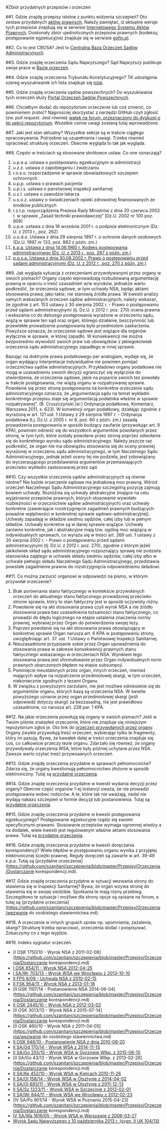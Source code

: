 #Zbiór przydatnych przepisów i orzeczeń

##1. Gdzie znajdę przepisy istotne z punktu widzenia szczepień?
Oto zestaw przydatnych [aktów prawnych](https://github.com/szanitani/szczepienia/tree/master/Przepisy/Zrodla%20prawa). Należy pamiętać, iż aktualne wersje tych przepisów znajdują się w serwisie [Internetowego Systemu Aktów Prawnych](http://isap.sejm.gov.pl/search.jsp). Doskonały zbiór ujednoliconych przepisów prawnych (kodeksy, postępowanie egzekucyjne) znajduje się w serwisie [gofin.pl](http://www.przepisy.gofin.pl/przepisy.html).

##2. Co to jest CBOSA?
Jest to [Centralna Baza Orzeczeń Sądów Administracyjnych](http://orzeczenia.nsa.gov.pl/cbo/query).

##3. Gdzie znajdę orzeczenia Sądu Najwyższego?
Sąd Najwyższy publikuje swoje prace w [Bazie orzeczeń](http://sn.pl/orzecznictwo/SitePages/Baza%20orzecze%C5%84.aspx).

##4. Gdzie znajdę orzeczenia Trybunału Konstytucyjnego?
TK udostępnia szereg wyszukiwarek ich lista znajduje się [tutaj](http://otk.trybunal.gov.pl/orzeczenia/).

##5. Gdzie znajdę orzeczenia sądów powszechnych?
Do wyszukiwania tych orzeczeń służy [Portal Orzeczeń Sądów Powszechnych](http://orzeczenia.ms.gov.pl/search/advanced).

##6. Chciałbym dodać do repozytorium orzeczenie lub coś zmienić, co powinienem zrobić?
Najprościej skorzystać z narzędzi GitHub czyli zgłosić tzw. *pull request*. Jest również [wątek na forum, przeznaczony do dyskusji o tej sekcji repozytorium](http://szczepienia.org.pl/viewtopic.php?p=174463#174463). Wszelkie cenne uwagi zostaną tutaj wprowadzone.

##7. Jaki jest stan aktualny?
Wszystkie sekcje są w trakcie ciągłego opracowywania. Potrzebne są uzupełniania i uwagi. Trzeba również opracować strukturę orzeczeń. Obecnie wygląda to tak jak wygląda.

##8. Często w treściach są stosowane skrótowce ustaw. Co one oznaczają?
1. u.p.e.a. ustawa o postepowaniu egzekucyjnym w administracji
2. u.z.z. ustawa o zapobieganiu i zwalczaniu
3. r.o.s.o. rozporzadzenie w sprawie obowiazkowych szczepien ochronnych
4. u.p.p. ustawa o prawach pacjenta
5. u.p.i.s. ustawa o panstwowej inspekcji sanitarnej
6. u.z.l. ustawa o zawodzie lekarza
7. u.s.o.z. ustawy o świadczeniach opieki zdrowotnej ﬁnansowanych ze środków publicznych
8. r.z.t.p. rozporządzenia Prezesa Rady Ministrów z dnia 20 czerwca 2002 r. w sprawie „Zasad techniki prawodawczej” (Dz.U. 2002 nr 100 poz. 908)
9. u.p.e. ustawa z dnia 18 września 2001 r. o podpisie elektronicznym (Dz. U. z 2013 r., poz. 262)
10. u.o.d.o. Ustawa z dnia 29 sierpnia 1997 r. o ochronie danych osobowych (Dz.U. 1997 nr 133, poz. 883 z późn. zm.)
11. [k.p.a. Ustawa z dnia 14.06.1960 r. Kodeks postępowania administracyjnego (Dz. U. z 2013 r., poz. 267 z późn. zm.)](http://www.przepisy.gofin.pl/przepisy,4,9,9,240,,20130227,ustawa-z-dnia-14061960-r-kodeks-postepowania.html)
12. [p.p.s.a. Ustawa z dnia 30.08.2002 r. Prawo o postępowaniu przed sądami administracyjnymi (Dz. U. z 2012 r., poz. 270 z późn. zm.)](http://www.przepisy.gofin.pl/przepisy,4,23,60,757,,20120314,ustawa-z-dnia-30082002-r-prawo-o-postepowaniu-przed-sadami.html)

##9. Jak wygląda sytuacja z orzeczeniami przywoływanymi przez organy w swoich pismach?
Organy często wprowadzają rozbudowaną argumentację prawną w oparciu o treść uzasadnień w/w wyroków, jednakże warto podkreślić, że orzeczenia sądowe, w tym uchwały NSA, będąc aktami stosowania prawa, jako takie, nie stanowią źródła prawa. W kwestii analizy samych wskazanych orzeczeń sądów administracyjnych, należy wskazać, że zgodnie z art. 153 ustawy z 30 sierpnia 2002 r. - Prawo o postępowaniu przed sądami administracyjnymi (tj. Dz.U. z 2012 r. poz. 270) ocena prawna i wskazania co do dalszego postępowania wyrażone w orzeczeniu sądu, wiążą w sprawie ten sąd oraz organ, którego działanie, bezczynność lub przewlekłe prowadzenie postępowania było przedmiotem zaskarżenia. Powyższe oznacza, że orzeczenie sądowe jest wiążące dla organów wyłącznie w sprawie, w której zapadło. W konsekwencji nie można bezpośrednio wywodzić swoich praw lub obowiązków z jakiegokolwiek orzeczenia sądu administracyjnego zapadłego w innej sprawie.

Bazując na doktrynie prawa podatkowego per analogiam, wydaje się, że organ wydający interpretacje indywidualne nie powinien pomijać orzecznictwa sądów administracyjnych. Przykładowo organy podatkowe nie mogą w uzasadnieniu swoich decyzji ograniczyć się wyłącznie do stwierdzenia, że orzeczenia sądowe, jakie na poparcie swoich tez powołały w trakcie postępowania, nie wiążą organu w rozpatrywanej sprawie. Powołanie się przez stronę postępowania na konkretne orzeczenie sądu administracyjnego oznacza, że „argumentacja sądu na temat wykładni konkretnego przepisu staje się argumentacją podatnika właśnie w sprawie rozpatrywanej". (B. Cruszczyński [w:] Ordynacja podatkowa, Komentarz, Warszawa 2011, s. 623). W konwencji organ podatkowy, działając zgodnie z wyrażoną w art. 121 ust. 1 Ustawy z 29 sierpnia 1997 r. - Ordynacja podatkowa (t.j. Dz.U. z 2005 r. nr 8, poz. 60 z późn. zm.) zasadą prowadzenia postępowania w sposób budzący zaufanie (przywołując art. 8 KPA), powinien odnieść się do wszystkich argumentów powołanych przez stronę, w tym tych, które zostały powołane przez stronę poprzez odwołanie się do konkretnego wyroku sądu administracyjnego. Należy jeszcze raz podkreślić, że organ nie ma obowiązku stosowania się do oceny prawnej wyrażonej w orzeczeniu sądu administracyjnego, w tym Naczelnego Sądu Administracyjnego, jednak jeżeli oceny tej nie podziela, jest zobowiązany do wyczerpującego przedstawienia argumentów przemawiających przeciwko wykładni zastosowanej przez sąd.

##10. Czy wszystkie orzeczenia sądów administracyjnych są równie istotne?
Nie każde orzeczenie sądowe ma jednakową moc prawną. Wśród orzeczeń Naczelnego Sądu Administracyjnego szczególną pozycję zajmują bowiem uchwały. Rozróżnia się uchwały abstrakcyjne (mające na celu wyjaśnienie przepisów prawnych, których stosowanie wywołało rozbieżności w orzecznictwie sądów administracyjnych) oraz uchwały konkretne (zawierające rozstrzygnięcie zagadnień prawnych budzących poważne wątpliwości w konkretnej sprawie sądowo-administracyjnej). Uchwały zapadają w składzie siedmiu sędziów, całej izby lub w pełnym składzie. Uchwały konkretne są w danej sprawie wiążące. Uchwały zarówno konkretne, jak i abstrakcyjne mają tzw. ogólną moc wiążącą w indywidualnych sprawach, co wyraża się w treści art. 269 ust. 1 ustawy z 30 sierpnia 2002 r. - Prawo o postępowaniu przed sądami administracyjnymi (tj. Dz.U. z 2012 r. poz. 270), zgodnie z którym jeżeli jakikolwiek skład sądu administracyjnego rozpoznający sprawę nie podziela stanowiska zajętego w uchwale składu siedmiu sędziów, całej izby albo w uchwale pełnego składu Naczelnego Sądu Administracyjnego, przedstawia powstałe zagadnienie prawne do rozstrzygnięcia odpowiedniemu składowi.

##11. Co można zarzucić organowi w odpowiedzi na pismo, w którym przywołał orzeczenie?
1.	Brak porównania stanu faktycznego w kontekście przywołanych orzeczeń do aktualnego stanu faktycznego prowadzonej przeciwko stronie sprawie, który to stan faktyczny jest w sposób oczywisty różny.
2.	Powołanie się na akt stosowania prawa czyli wyrok NSA a nie źródło stosowania prawa bez uzasadnienia tożsamości stanu faktycznego, co prowadzi do błędu logicznego na etapie ustalenia znaczenia normy prawnej, wybranej przez Organ do potwierdzenia swojej tezy.
3.	Poprzez powołanie się na akt stosowania prawa obowiązujący w konkretnej sprawie Organ narusza art. 6 KPA w postępowaniu strony, uwzględniając art. 37. ust. 1 Ustawy o Państwowej Inspekcji Sanitarnej.
4.	Nieuzasadnione przypisanie sobie przez Organ upoważnienia do stosowania prawa w zakresie konsekwencji prawnych stanu faktycznego wskazanego w orzeczeniach NSA. Wynikiem tego stosowania prawa jest sformułowanie przez Organ indywidualnych norm prawnych obarczonych błędem na etapie subsumpcji.
5.	Pominięcie nieustalonych przez organ, innych orzeczeń, również mających wpływ na rozpatrzenie przedmiotowej skargi, w tym orzeczeń, niekoniecznie zgodnych z tezami Organu.
6. W związku z powyższymi zarzutami, nie jest możliwe odniesienie się do argumentów organu, których bazą są orzeczenia NSA. W świetle powyższego uznanie przez organ przedmiotowej skargi (jeśli odpowiedź dotyczy skargi) za bezzasadną, nie jest prawidłowo uzasadnione, co narusza art. 238 par. 1 KPA.

##12. Na jakie orzeczenia powołują się organy w swoich pismach?
Jeśli w Twoim piśmie znalazłeś orzeczenie, które nie znajduje się niniejszym repozytorium zgłoś je. Oto link do [orzeczeń przywołanych przez organy](https://github.com/szanitani/szczepienia/blob/master/Przepisy/Orzeczenia/przywolane_przez_organy.md). Organy zwykle przywołują treść orzeczeń, wybierając tylko te fragmenty, który im pasują. Bywa, że kawałek dalej w treści orzeczenia znajduje się coś, co całkowicie przeczy tezie organu. Zdarzało się również, że organy przywoływały orzeczenia WSA, które były później uchylane przez NSA. Zawsze warto czytać treść przywoaanych orzeczeń.

##13. Gdzie znajdę orzeczenia przydatne w sprawach pełnomocnictw?
Zdarza się, że organy kwestionują pełnomocnictwo złożone w sposób elektroniczny. Tutaj są [przydatne orzeczenia](https://github.com/szanitani/szczepienia/blob/master/Przepisy/Orzeczenia/pelnomocnictwa.md).

##14. Gdzie znajdę orzeczenia przydatne w kwestii wydania decyzji przez organy?
Obecnie część organów 1-ej instancji uważa, że nie prowadzi postępowania wobec rodziców. A te, które tak nie uważają, nadal nie wydają nakazu szczepień w formie decyzji lub postanowienia. Tutaj są [przydatne orzeczenia](https://github.com/szanitani/szczepienia/blob/master/Przepisy/Orzeczenia/decyzje.md).

##15. Gdzie znajdę orzeczenia przydatne w kwestii postępowania egzekucyjnego?
Postępowanie egzekucyjne rządzi się swoimi specyficznymi prawami. Stosowanie przepisów wymaga ogromnej wiedzy a na dodatek, wiele kwestii jest regulowanym właśnie aktami stosowania prawa. Tutaj są [przydatne orzeczenia](https://github.com/szanitani/szczepienia/blob/master/Przepisy/Orzeczenia/postepowanie_egzekucyjne.md).

##16. Gdzie znajdę orzeczenia przydatne w kwestii doręczania korespondencji?
Wiele błędów w postępowaniu organu wynika z przyjętej elektronicznej ścieżki prawnej. Reguły doręczeń są zawarte w art. 39-49 k.p.a. Tutaj są [przydatne orzeczenia](https://github.com/szanitani/szczepienia/blob/master/Przepisy/Orzeczenia/Dostarczanie korespondencji.md).

##17. Gdzie znajdę orzeczenia przydatne w sytuacji wezwania strony do stawienia się w Inspekcji Sanitarnej?
Bywa, że organ wzywa stronę do stawienia się w swojej siedzibie. Spotkania te mają rózny przebieg. Szczegółowo te sytuacje i możliwe dla strony opcje są opisane na forum, a tutaj są [przydatne orzeczenia](https://github.com/szanitani/szczepienia/blob/master/Przepisy/Orzeczenia/wezwanie do osobistego stawiennictwa.md).

##18. A orzeczenia w innych grupach spraw np. upomnienia, zażalenia, skargi?
Strukturę trzeba opracować, orzeczenia dodać i poopisywać. Zobaczymy co z tego wyjdzie.

##19. Indeks sygnatur orzeczeń.
- [I OSK 1750/10 - Wyrok NSA z 2011-02-08](https://github.com/szanitani/szczepienia/blob/master/Przepisy/Orzeczenia/Dostarczanie korespondencji.md)
- [I OSK 654/11 - Wyrok NSA 2012-04-25](https://github.com/szanitani/szczepienia/blob/master/Przepisy/Orzeczenia/decyzje.md)
- [I SA/Wr 703/13 - Wyrok WSA we Wrocławiu z 2013-10-10](https://github.com/szanitani/szczepienia/blob/master/Przepisy/Orzeczenia/pelnomocnictwa.md)
- [II FPS 8/09 - Uchwała NSA z 2010-02-15](https://github.com/szanitani/szczepienia/blob/master/Przepisy/Orzeczenia/postepowanie_egzekucyjne.md)
- [II FSK 954/11 - Wyrok NSA z 2013-01-18](https://github.com/szanitani/szczepienia/blob/master/Przepisy/Orzeczenia/pelnomocnictwa.md)
- [II GSK 1197/14 - Postanowienie NSA 2014-06-04](https://github.com/szanitani/szczepienia/blob/master/Przepisy/Orzeczenia/Dostarczanie korespondencji.md)
- [II OSK 2445/10 - Wyrok NSA z 2012-03-02](https://github.com/szanitani/szczepienia/blob/master/Przepisy/Orzeczenia/postepowanie_egzekucyjne.md)
- [II OSK 3013/13 - Wyrok NSA z 2015-07-14](https://github.com/szanitani/szczepienia/blob/master/Przepisy/Orzeczenia/Dostarczanie korespondencji.md)
- [II OSK 460/10 - Wyrok NSA z 2011-04-05](https://github.com/szanitani/szczepienia/blob/master/Przepisy/Orzeczenia/wezwanie do osobistego stawiennictwa.md)
- [II OSK 948/10 - Postanowienie NSA z dnia 2010-08-20](https://github.com/szanitani/szczepienia/blob/master/Przepisy/Orzeczenia/decyzje.md)
- [II SA/Gd 170/14 - Wyrok WSA z 2014-11-13](https://github.com/szanitani/szczepienia/blob/master/Przepisy/Orzeczenia/pelnomocnictwa.md)
- [II SA/Go 255/15 - Wyrok WSA w Gorzowie Wlkp. z 2015-06-10](https://github.com/szanitani/szczepienia/blob/master/Przepisy/Orzeczenia/decyzje.md)
- [II SA/Go 43/13 - Wyrok WSA w Gorzowie Wlkp. z 2013-02-28](https://github.com/szanitani/szczepienia/blob/master/Przepisy/Orzeczenia/Dostarczanie korespondencji.md)
- [II SA/Ke 452/10 - Wyrok WSA w Kielcach 2010-11-26](https://github.com/szanitani/szczepienia/blob/master/Przepisy/Orzeczenia/postepowanie_egzekucyjne.md)
- [II SA/Ol 158/14 - Wyrok WSA w Olsztynie z 2014-04-02](https://github.com/szanitani/szczepienia/blob/master/Przepisy/Orzeczenia/decyzje.md)
- [II SA/Ol 893/11 - Wyrok WSA w Olsztynie z 2011-12-13](https://github.com/szanitani/szczepienia/blob/master/Przepisy/Orzeczenia/decyzje.md)
- [II SA/Sz 1223/11 - Wyrok WSA w Szczecinie z 2012-02-01](https://github.com/szanitani/szczepienia/blob/master/Przepisy/Orzeczenia/pelnomocnictwa.md)
- [II SA/Wr 844/11 - Wyrok WSA we Wrocławiu z 2012-02-23](https://github.com/szanitani/szczepienia/blob/master/Przepisy/Orzeczenia/decyzje.md)
- [IV SA/Po 901/14 - Wyrok WSA w Poznaniu 2015-04-23](https://github.com/szanitani/szczepienia/blob/master/Przepisy/Orzeczenia/Dostarczanie korespondencji.md)
- [IV SA/Wa 1616/05 - Wyrok WSA w Warszawie z 2006-03-27](https://github.com/szanitani/szczepienia/blob/master/Przepisy/Orzeczenia/decyzje.md)
- [Wyrok Sądu Najwyższego z 10 października 2013 r. (sygn. II UK 104/13)](https://github.com/szanitani/szczepienia/blob/master/Przepisy/Orzeczenia/pelnomocnictwa.md)
